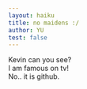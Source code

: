 ```yaml
---
layout: haiku
title: no maidens :/
author: YU
test: false
---
```


Kevin can you see? <br>
I am famous on tv! <br>
No.. it is github. <br>
